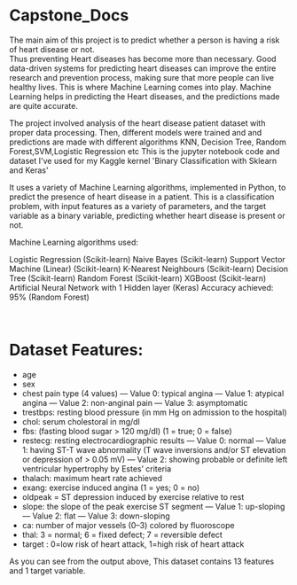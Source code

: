 # Capstone_Docs
 The main aim of this project is to predict whether a person is having a risk of heart disease or not.
<br>
Thus preventing Heart diseases has become more than necessary. Good data-driven systems for predicting heart diseases can improve the entire research and prevention process, making sure that more people can live healthy lives. This is where Machine Learning comes into play. Machine Learning helps in predicting the Heart diseases, and the predictions made are quite accurate.

The project involved analysis of the heart disease patient dataset with proper data processing. Then, different models were trained and and predictions are made with different algorithms KNN, Decision Tree, Random Forest,SVM,Logistic Regression etc This is the jupyter notebook code and dataset I've used for my Kaggle kernel 'Binary Classification with Sklearn and Keras'

It uses a variety of Machine Learning algorithms, implemented in Python, to predict the presence of heart disease in a patient. This is a classification problem, with input features as a variety of parameters, and the target variable as a binary variable, predicting whether heart disease is present or not.

Machine Learning algorithms used:

Logistic Regression (Scikit-learn)
Naive Bayes (Scikit-learn)
Support Vector Machine (Linear) (Scikit-learn)
K-Nearest Neighbours (Scikit-learn)
Decision Tree (Scikit-learn)
Random Forest (Scikit-learn)
XGBoost (Scikit-learn)
Artificial Neural Network with 1 Hidden layer (Keras)
Accuracy achieved: 95% (Random Forest)

<br>

# Dataset Features:
- age
- sex
- chest pain type (4 values)
— Value 0: typical angina
— Value 1: atypical angina
— Value 2: non-anginal pain
— Value 3: asymptomatic
- trestbps: resting blood pressure (in mm Hg on admission to the hospital)
- chol: serum cholestoral in mg/dl
- fbs: (fasting blood sugar > 120 mg/dl) (1 = true; 0 = false)
- restecg: resting electrocardiographic results
— Value 0: normal
— Value 1: having ST-T wave abnormality (T wave inversions and/or ST elevation or depression of > 0.05 mV)
— Value 2: showing probable or definite left ventricular hypertrophy by Estes’ criteria
- thalach: maximum heart rate achieved
- exang: exercise induced angina (1 = yes; 0 = no)
- oldpeak = ST depression induced by exercise relative to rest
- slope: the slope of the peak exercise ST segment
— Value 1: up-sloping
— Value 2: flat
— Value 3: down-sloping
- ca: number of major vessels (0–3) colored by fluoroscope
- thal: 3 = normal; 6 = fixed defect; 7 = reversible defect
- target : 0=low risk of heart attack, 1=high risk of heart attack

As you can see from the output above, This dataset contains 13 features and 1 target variable.
